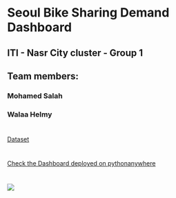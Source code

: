 # Seoul Bike Sharing Demand Dashboard
## ITI - Nasr City cluster - Group 1
## Team members:
### Mohamed Salah
### Walaa Helmy

# 
[Dataset](https://www.kaggle.com/c/seoul-bike-rental-ai-pro-iti/data)
#
[Check the Dashboard deployed on pythonanywhere](https://msalah987.pythonanywhere.com/)
# 
![](https://github.com/Mohamed-S-Helal/G1-Seoul-Bike-Sharing-Demand-Dashboard/blob/main/dashboard_screen_shot.png)
